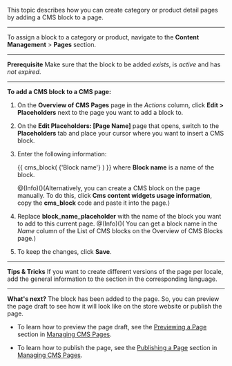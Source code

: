 This topic describes how you can create category or product detail pages by adding a CMS block to a page.
***
To assign a block to a category or product, navigate to the  **Content Management** > **Pages** section.
***
**Prerequisite**
 Make sure that the block to be added _exists_, is _active_ and has _not expired_.
 ***
**To add a CMS block to a CMS page:**
1. On the **Overview of CMS Pages** page in the _Actions_ column, click **Edit > Placeholders** next to the page you want to add a block to. 
2. On the **Edit Placeholders: [Page Name]** page that opens, switch to the **Placeholders** tab and place your cursor where you want to insert a CMS block.
3. Enter the following information:

    {{ cms_block( {'Block name'} ) }} where **Block name** is a name of the block.

    @(Info)()(Alternatively, you can create a CMS block on the page manually. To do this, click **Cms content widgets usage information**, copy the **cms_block** code and paste it into the page.)
    
4. Replace **block_name_placeholder** with the name of the block you want to add to this current page. 
@(Info)()( You can get a block name in the _Name_ column of the List of CMS blocks on the Overview of CMS Blocks page.)
5. To keep the changes, click **Save**.
***
**Tips & Tricks**
If you want to create different versions of the page per locale, add the general information to the section in the corresponding language.
***
**What's next?**
The block has been added to the page. So, you can preview the page draft to see how it will look like on the store website or publish the page.

* To learn how to preview the page draft, see the [Previewing a Page](https://documentation.spryker.com/v4/docs/managing-cms-pages#previewing-cms-pages) section in [Managing CMS Pages](https://documentation.spryker.com/v4/docs/managing-cms-pages).

* To learn how to publish the page, see the [Publishing a Page](https://documentation.spryker.com/v4/docs/managing-cms-pages#publishing-a-page) section in [Managing CMS Pages](https://documentation.spryker.com/v4/docs/managing-cms-pages).